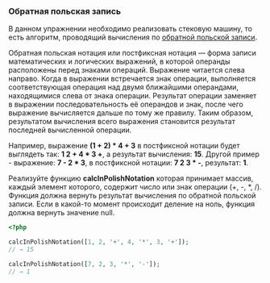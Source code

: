 ### Обратная польская запись

В данном упражнении необходимо реализовать стековую машину, то есть алгоритм, 
проводящий вычисления по [обратной польской записи](https://ru.wikipedia.org/wiki/%D0%9E%D0%B1%D1%80%D0%B0%D1%82%D0%BD%D0%B0%D1%8F_%D0%BF%D0%BE%D0%BB%D1%8C%D1%81%D0%BA%D0%B0%D1%8F_%D0%B7%D0%B0%D0%BF%D0%B8%D1%81%D1%8C).

Обратная польская нотация или постфиксная нотация — форма записи математических 
и логических выражений, в которой операнды расположены перед знаками операций. 
Выражение читается слева направо. Когда в выражении встречается знак операции, 
выполняется соответствующая операция над двумя ближайшими операндами, 
находящимися слева от знака операции. Результат операции заменяет в выражении 
последовательность её операндов и знак, после чего выражение вычисляется дальше 
по тому же правилу. Таким образом, результатом вычисления всего выражения становится 
результат последней вычисленной операции.

Например, выражение **(1 + 2) * 4 + 3** в постфиксной нотации будет выглядеть так: 
**1 2 + 4 * 3 +**, а результат вычисления: **15**. Другой пример - выражение: 
**7 - 2 * 3**, в постфиксной нотации: **7 2 3 * -**, результат: **1**.

Реализуйте функцию **calcInPolishNotation** которая принимает массив, каждый элемент 
которого, содержит число или знак операции (+, -, *, /). 
Функция должна вернуть результат вычисления по обратной польской записи. 
Если в какой-то момент происходит деление на ноль, функция должна вернуть значение null.

```php
<?php

calcInPolishNotation([1, 2, '+', 4, '*', 3, '+']);
// → 15

calcInPolishNotation([7, 2, 3, '*', '-']);
// → 1
```